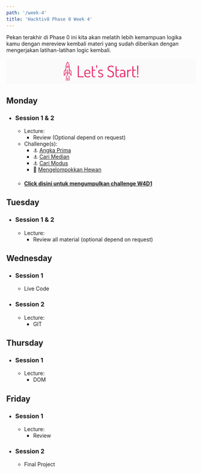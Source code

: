 ```yaml
---
path: '/week-4'
title: 'Hacktiv8 Phase 0 Week 4'
---
```


Pekan terakhir di Phase 0 ini kita akan melatih lebih kemampuan logika kamu dengan
mereview kembali materi yang sudah diberikan dengan mengerjakan latihan-latihan logic kembali.

![Let's start!](/assets/start.png)

## Monday
- ### Session 1 & 2
  - Lecture:
    - Review (Optional depend on request)
  - Challenge(s):
    - :anchor: [Angka Prima](/week-4/challenges/anchor-angka-prima)
    - :anchor: [Cari Median](/week-4/challenges/anchor-cari-median)
    - :anchor: [Cari Modus](/week-4/challenges/anchor-cari-modus)
    - :rocket: [Mengelompokkan Hewan](/week-4/challenges/rocket-mengelompokkan-hewan)
  - #### [Click disini untuk mengumpulkan challenge W4D1](https://airtable.com/shrf13hyvVpmA7MKk)

## Tuesday
- ### Session 1 & 2
  - Lecture:
    - Review all material (optional depend on request)

## Wednesday
- ### Session 1
  - Live Code

- ### Session 2
  - Lecture:
    - GIT

## Thursday
- ### Session 1
  - Lecture:
    - DOM

## Friday
- ### Session 1
  - Lecture:
    - Review
- ### Session 2
  - Final Project
